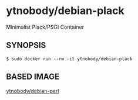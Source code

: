 # ytnobody/debian-plack

Minimalist Plack/PSGI Container

## SYNOPSIS

    $ sudo docker run --rm -it ytnobody/debian-plack

## BASED IMAGE

[ytnobody/debian-perl](https://registry.hub.docker.com/u/ytnobody/debian-perl/)


